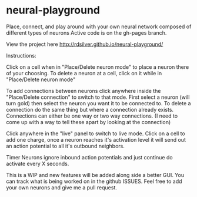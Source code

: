 # neural-playground
Place, connect, and play around with your own neural network composed of different types of neurons
Active code is on the gh-pages branch. 

View the project here http://rdsilver.github.io/neural-playground/

Instructions:

Click on a cell when in "Place/Delete neuron mode" to place a neuron there of your choosing. 
To delete a neuron at a cell, click on it while in "Place/Delete neuron mode"

To add connections between neurons click anywhere inside the "Place/Delete connection" to switch to that mode.
First select a neuron (will turn gold) then select the neuron you want it to be connected to.
To delete a connection do the same thing but where a connection already exists.
Connections can either be one way or two way connections. (I need to come up with a way to tell these apart by looking at the connection)

Click anywhere in the "live" panel to switch to live mode.
Click on a cell to add one charge, once a neuron reaches it's activation level it will send out an action potential to all it's outbound neighbors.

Timer Neurons ignore inbound action potentials and just continue do activate every X seconds.

This is a WIP and new features will be added along side a better GUI. You can track what is being worked on in the github ISSUES.
Feel free to add your own neurons and give me a pull request.
